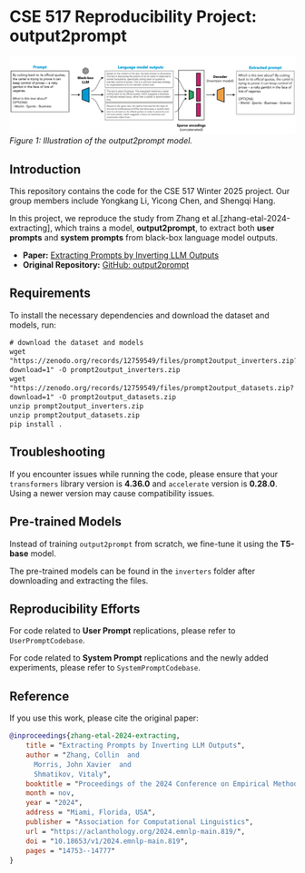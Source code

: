 # CSE 517 Reproducibility Project: output2prompt

![output2prompt overview](./image/output2prompt_schematics.png)  
*Figure 1: Illustration of the output2prompt model.*

## Introduction

This repository contains the code for the CSE 517 Winter 2025 project. Our group members include Yongkang Li, Yicong Chen, and Shengqi Hang.

In this project, we reproduce the study from Zhang et al.[zhang-etal-2024-extracting], which trains a model, **output2prompt**, to extract both **user prompts** and **system prompts** from black-box language model outputs.

- **Paper:** [Extracting Prompts by Inverting LLM Outputs](https://arxiv.org/abs/2405.15012)  
- **Original Repository:** [GitHub: output2prompt](https://github.com/collinzrj/output2prompt)

## Requirements

To install the necessary dependencies and download the dataset and models, run:

```setup
# download the dataset and models
wget "https://zenodo.org/records/12759549/files/prompt2output_inverters.zip?download=1" -O prompt2output_inverters.zip
wget "https://zenodo.org/records/12759549/files/prompt2output_datasets.zip?download=1" -O prompt2output_datasets.zip
unzip prompt2output_inverters.zip
unzip prompt2output_datasets.zip
pip install .
```

## Troubleshooting

If you encounter issues while running the code, please ensure that your `transformers` library version is **4.36.0** and `accelerate` version is **0.28.0**. Using a newer version may cause compatibility issues.

## Pre-trained Models

Instead of training `output2prompt` from scratch, we fine-tune it using the **T5-base** model.

The pre-trained models can be found in the `inverters` folder after downloading and extracting the files.

## Reproducibility Efforts

For code related to **User Prompt** replications, please refer to `UserPromptCodebase`. 

For code related to **System Prompt** replications and the newly added experiments, please refer to `SystemPromptCodebase`.

## Reference

If you use this work, please cite the original paper:

```bibtex
@inproceedings{zhang-etal-2024-extracting,
    title = "Extracting Prompts by Inverting LLM Outputs",
    author = "Zhang, Collin  and
      Morris, John Xavier  and
      Shmatikov, Vitaly",
    booktitle = "Proceedings of the 2024 Conference on Empirical Methods in Natural Language Processing",
    month = nov,
    year = "2024",
    address = "Miami, Florida, USA",
    publisher = "Association for Computational Linguistics",
    url = "https://aclanthology.org/2024.emnlp-main.819/",
    doi = "10.18653/v1/2024.emnlp-main.819",
    pages = "14753--14777"
}
